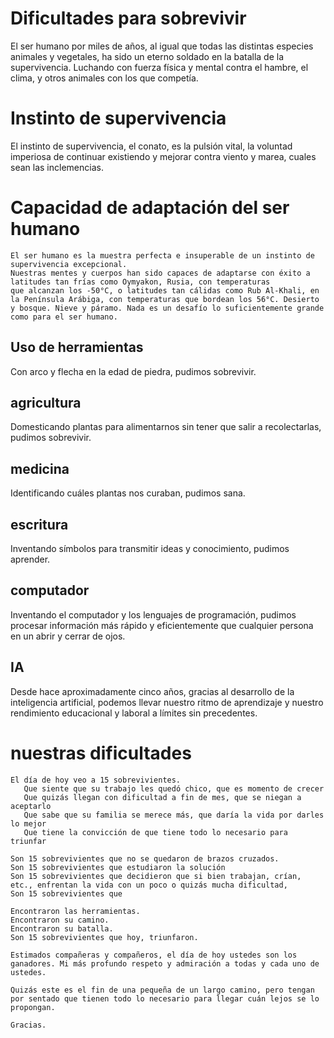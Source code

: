 # Dificultades para sobrevivir

El ser humano por miles de años, al igual que todas las distintas especies animales y vegetales,
ha sido un eterno soldado en la batalla de la supervivencia. Luchando con fuerza física y mental
contra el hambre, el clima, y otros animales con los que competía.

# Instinto de supervivencia
El instinto de supervivencia, el conato, es la pulsión vital, la voluntad imperiosa de continuar existiendo y mejorar contra
viento y marea, cuales sean las inclemencias.


# Capacidad de adaptación del ser humano
    El ser humano es la muestra perfecta e insuperable de un instinto de supervivencia excepcional.
    Nuestras mentes y cuerpos han sido capaces de adaptarse con éxito a latitudes tan frías como Oymyakon, Rusia, con temperaturas
    que alcanzan los -50°C, o latitudes tan cálidas como Rub Al-Khali, en la Península Arábiga, con temperaturas que bordean los 56°C. Desierto y bosque. Nieve y páramo. Nada es un desafío lo suficientemente grande como para el ser humano.

   ## Uso de herramientas
   Con arco y flecha en la edad de piedra, pudimos sobrevivir.
   ## agricultura
   Domesticando plantas para alimentarnos sin tener que salir a recolectarlas, pudimos sobrevivir.
   ## medicina
   Identificando cuáles plantas nos curaban, pudimos sana.
   ## escritura
   Inventando símbolos para transmitir ideas y conocimiento, pudimos aprender.
   ## computador
   Inventando el computador y los lenguajes de programación, pudimos procesar información más rápido y eficientemente que cualquier persona en un abrir y cerrar de ojos.
   ## IA
   Desde hace aproximadamente cinco años, gracias al desarrollo de la inteligencia artificial, podemos llevar nuestro ritmo de aprendizaje y nuestro rendimiento educacional y laboral a límites sin precedentes.
   
# nuestras dificultades
    El día de hoy veo a 15 sobrevivientes.
       Que siente que su trabajo les quedó chico, que es momento de crecer
       Que quizás llegan con dificultad a fin de mes, que se niegan a aceptarlo
       Que sabe que su familia se merece más, que daría la vida por darles lo mejor
       Que tiene la convicción de que tiene todo lo necesario para triunfar

    Son 15 sobrevivientes que no se quedaron de brazos cruzados.
    Son 15 sobrevivientes que estudiaron la solución
    Son 15 sobrevivientes que decidieron que si bien trabajan, crían, etc., enfrentan la vida con un poco o quizás mucha dificultad,
    Son 15 sobrevivientes que 

    Encontraron las herramientas.
    Encontraron su camino.
    Encontraron su batalla.
    Son 15 sobrevivientes que hoy, triunfaron.

    Estimados compañeras y compañeros, el día de hoy ustedes son los ganadores. Mi más profundo respeto y admiración a todas y cada uno de ustedes.

    Quizás este es el fin de una pequeña de un largo camino, pero tengan por sentado que tienen todo lo necesario para llegar cuán lejos se lo propongan.

    Gracias.